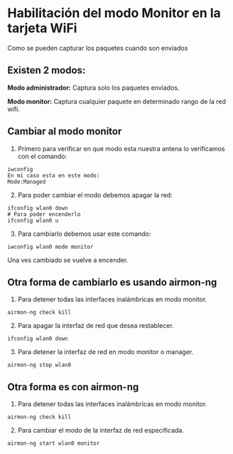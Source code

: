 # Habilitación del modo Monitor en la tarjeta WiFi

Como se pueden capturar los paquetes cuando son enviados

## Existen 2 modos:

**Modo administrador:** Captura solo los paquetes enviados.

**Modo monitor:** Captura cualquier paquete en determinado rango de la red wifi.

## Cambiar al modo monitor

1. Primero para verificar en que modo esta nuestra antena lo verificamos con el comando:

```
iwconfig 
En mi caso esta en este modo:
Mode:Managed
```

2. Para poder cambiar el modo debemos apagar la red:

```
ifconfig wlan0 down
# Para poder encenderlo
ifconfig wlan0 u
```

3. Para cambiarlo debemos usar este comando:

```
iwconfig wlan0 mode monitor
```

Una ves cambiado se vuelve a encender.

## Otra forma de cambiarlo es usando airmon-ng

1. Para detener todas las interfaces inalámbricas en modo monitor.

```
airmon-ng check kill
```

2. Para apagar la interfaz de red que desea restablecer.

```
ifconfig wlan0 down
```

3. Para detener la interfaz de red en modo monitor o manager.

```
airmon-ng stop wlan0
```

## Otra forma es con airmon-ng

1. Para detener todas las interfaces inalámbricas en modo monitor.

```
airmon-ng check kill
```

2. Para cambiar el modo de la interfaz de red especificada.

```
airmon-ng start wlan0 monitor
```
